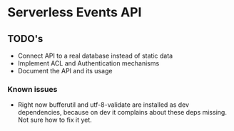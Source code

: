 # Serverless Events API

## TODO's

- Connect API to a real database instead of static data
- Implement ACL and Authentication mechanisms
- Document the API and its usage

### Known issues

- Right now bufferutil and utf-8-validate are installed as dev dependencies, because on dev it 
complains about these deps missing. Not sure how to fix it yet.
